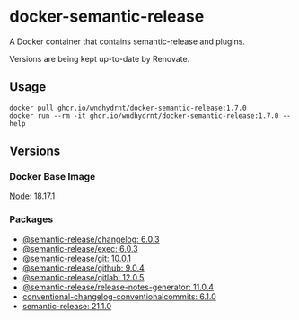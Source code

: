 # docker-semantic-release

A Docker container that contains semantic-release and plugins.

Versions are being kept up-to-date by Renovate.

## Usage

```shell
docker pull ghcr.io/wndhydrnt/docker-semantic-release:1.7.0
docker run --rm -it ghcr.io/wndhydrnt/docker-semantic-release:1.7.0 --help
```

## Versions

### Docker Base Image

[Node](https://hub.docker.com/_/node): 18.17.1

### Packages

- [@semantic-release/changelog: 6.0.3](https://www.npmjs.com/package/@semantic-release/changelog/v/6.0.3)
- [@semantic-release/exec: 6.0.3](https://www.npmjs.com/package/@semantic-release/exec/v/6.0.3)
- [@semantic-release/git: 10.0.1](https://www.npmjs.com/package/@semantic-release/git/v/10.0.1)
- [@semantic-release/github: 9.0.4](https://www.npmjs.com/package/@semantic-release/github/v/9.0.4)
- [@semantic-release/gitlab: 12.0.5](https://www.npmjs.com/package/@semantic-release/gitlab/v/12.0.5)
- [@semantic-release/release-notes-generator: 11.0.4](https://www.npmjs.com/package/@semantic-release/release-notes-generator/v/11.0.4)
- [conventional-changelog-conventionalcommits: 6.1.0](https://www.npmjs.com/package/conventional-changelog-conventionalcommits/v/6.1.0)
- [semantic-release: 21.1.0](https://www.npmjs.com/package/semantic-release/v/21.1.0)
